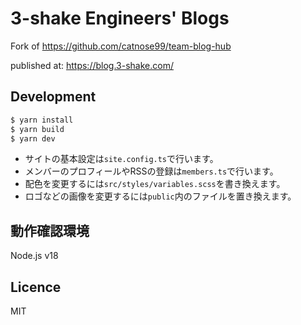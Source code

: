 # 3-shake Engineers' Blogs
Fork of https://github.com/catnose99/team-blog-hub

published at: https://blog.3-shake.com/
## Development
```bash
$ yarn install
$ yarn build
$ yarn dev
```

- サイトの基本設定は`site.config.ts`で行います。
- メンバーのプロフィールやRSSの登録は`members.ts`で行います。
- 配色を変更するには`src/styles/variables.scss`を書き換えます。
- ロゴなどの画像を変更するには`public`内のファイルを置き換えます。

## 動作確認環境
Node.js v18

## Licence
MIT
